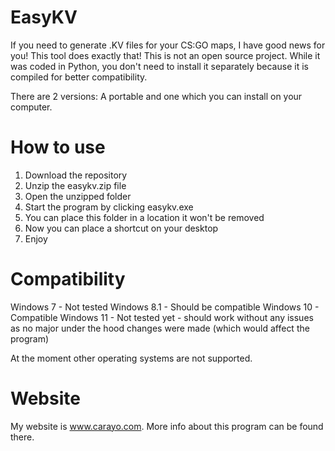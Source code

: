 # EasyKV

If you need to generate .KV files for your CS:GO maps, I have good news for you! This tool does exactly that!
This is not an open source project. While it was coded in Python, you don't need to install it separately because it is compiled for better compatibility.

There are 2 versions: A portable and one which you can install on your computer.

# How to use
1. Download the repository
2. Unzip the easykv.zip file
3. Open the unzipped folder
4. Start the program by clicking easykv.exe
5. You can place this folder in a location it won't be removed
6. Now you can place a shortcut on your desktop
7. Enjoy

# Compatibility
Windows 7 - Not tested
Windows 8.1 - Should be compatible
Windows 10 - Compatible
Windows 11 - Not tested yet - should work without any issues as no major under the hood changes were made (which would affect the program)

At the moment other operating systems are not supported.

# Website
My website is www.carayo.com. More info about this program can be found there.
